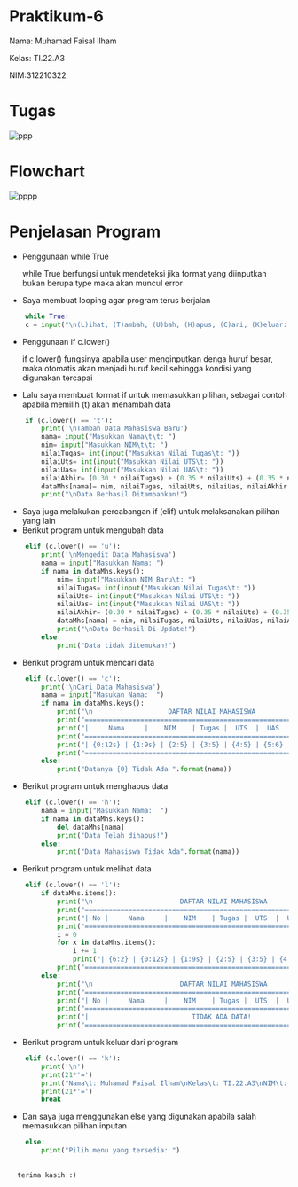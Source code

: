 # Praktikum-6

Nama: Muhamad Faisal Ilham

Kelas: TI.22.A3

NIM:312210322


# Tugas

![ppp](https://user-images.githubusercontent.com/115516653/204179408-d1632219-efff-46f5-a6ec-a197c9ffab0e.jpeg)

# Flowchart

![pppp](https://user-images.githubusercontent.com/115516653/204179509-ae6eabc3-4e16-4054-9d06-fe879acbaf6f.png)

# Penjelasan Program

- Penggunaan while True

    while True berfungsi untuk mendeteksi jika format yang diinputkan bukan berupa type maka akan muncul error
    
- Saya membuat looping agar program terus berjalan

```python
    while True:
    c = input("\n(L)ihat, (T)ambah, (U)bah, (H)apus, (C)ari, (K)eluar: ")
```

- Penggunaan if c.lower()

    if c.lower() fungsinya apabila user menginputkan denga huruf besar, maka otomatis akan menjadi huruf kecil sehingga kondisi yang digunakan tercapai

- Lalu saya membuat format if untuk memasukkan pilihan, sebagai contoh apabila memilih (t) akan menambah data
```python
    if (c.lower() == 't'):
        print('\nTambah Data Mahasiswa Baru')
        nama= input("Masukkan Nama\t\t: ")
        nim= input("Masukkan NIM\t\t: ")
        nilaiTugas= int(input("Masukkan Nilai Tugas\t: "))
        nilaiUts= int(input("Masukkan Nilai UTS\t: "))
        nilaiUas= int(input("Masukkan Nilai UAS\t: "))
        nilaiAkhir= (0.30 * nilaiTugas) + (0.35 * nilaiUts) + (0.35 * nilaiUas)
        dataMhs[nama]= nim, nilaiTugas, nilaiUts, nilaiUas, nilaiAkhir
        print("\nData Berhasil Ditambahkan!")
```

- Saya juga melakukan percabangan if (elif) untuk melaksanakan pilihan yang lain
- Berikut program untuk mengubah data

```python
    elif (c.lower() == 'u'):
        print('\nMengedit Data Mahasiswa')
        nama = input("Masukkan Nama: ")
        if nama in dataMhs.keys():
            nim= input("Masukkan NIM Baru\t: ")
            nilaiTugas= int(input("Masukkan Nilai Tugas\t: "))
            nilaiUts= int(input("Masukkan Nilai UTS\t: "))
            nilaiUas= int(input("Masukkan Nilai UAS\t: "))
            nilaiAkhir= (0.30 * nilaiTugas) + (0.35 * nilaiUts) + (0.35 * nilaiUas)
            dataMhs[nama] = nim, nilaiTugas, nilaiUts, nilaiUas, nilaiAkhir
            print("\nData Berhasil Di Update!")
        else:
            print("Data tidak ditemukan!")
```            

- Berikut program untuk mencari data
            
```python
    elif (c.lower() == 'c'):
        print('\nCari Data Mahasiswa')
        nama = input("Masukan Nama:  ")
        if nama in dataMhs.keys():
            print("\n                   DAFTAR NILAI MAHASISWA                   ")
            print("==============================================================")
            print("|     Nama     |    NIM    | Tugas |  UTS  |  UAS  |  Akhir |")
            print("==============================================================")
            print("| {0:12s} | {1:9s} | {2:5} | {3:5} | {4:5} | {5:6} |".format(nama, nim, nilaiTugas, nilaiUts, nilaiUas, nilaiAkhir))
            print("==============================================================")
        else:
            print("Datanya {0} Tidak Ada ".format(nama))
```

- Berikut program untuk menghapus data

```python
    elif (c.lower() == 'h'):
        nama = input("Masukkan Nama:  ")
        if nama in dataMhs.keys():
            del dataMhs[nama]
            print("Data Telah dihapus!")
        else:
            print("Data Mahasiswa Tidak Ada".format(nama))
```

- Berikut program untuk melihat data

```python
    elif (c.lower() == 'l'):
        if dataMhs.items():
            print("\n                      DAFTAR NILAI MAHASISWA                    ")
            print("==================================================================")
            print("| No |     Nama     |    NIM    | Tugas |  UTS  |  UAS  |  Akhir |")
            print("==================================================================")
            i = 0
            for x in dataMhs.items():
                i += 1
                print("| {6:2} | {0:12s} | {1:9s} | {2:5} | {3:5} | {4:5} | {5:6} |".format(x[0], x[1][0], x[1][1], x[1][2], x[1][3], x[1][4], i))
            print("==================================================================")
        else:
            print("\n                      DAFTAR NILAI MAHASISWA                    ")
            print("==================================================================")
            print("| No |     Nama     |    NIM    | Tugas |  UTS  |  UAS  |  Akhir |")
            print("==================================================================")
            print("|                          TIDAK ADA DATA!                       |")
            print("==================================================================")
```

- Berikut program untuk keluar dari program

```python
    elif (c.lower() == 'k'):
        print('\n')
        print(21*'=')
        print("Nama\t: Muhamad Faisal Ilham\nKelas\t: TI.22.A3\nNIM\t: 312210322")
        print(21*'=')
        break
```

- Dan saya juga menggunakan else yang digunakan apabila salah memasukkan pilihan inputan
```python
    else:
        print("Pilih menu yang tersedia: ")
        
        
  terima kasih :)
